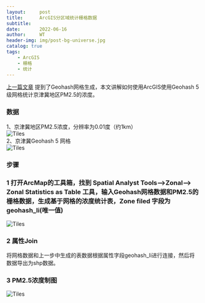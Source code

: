 ```yaml
---
layout:     post
title:      ArcGIS分区域统计栅格数据
subtitle:   
date:       2022-06-16
author:     WT
header-img: img/post-bg-universe.jpg
catalog: true
tags:
    - ArcGIS
    - 栅格  
    - 统计 
---
```


[上一篇文章](https://www.spatial.pro/2022/03/30/QGIS%E5%92%8CPython%E7%94%9F%E6%88%90%E4%B8%AD%E5%9B%BD%E5%8C%BA%E5%9F%9FGeohash%E7%BD%91%E6%A0%BC/) 提到了Geohash网格生成，本文讲解如何使用ArcGIS使用Geohash 5级网格统计京津冀地区PM2.5的浓度。
### 数据  
1、京津冀地区PM2.5浓度，分辨率为0.01度（约1km）   
![Tiles](http://www.spatial.pro/img/JJJPM25.png)   
2、京津冀Geohash 5 网格  
![Tiles](http://www.spatial.pro/img/JJJgeohash5.png)   

### 步骤
###  1 打开ArcMap的工具箱，找到 Spatial Analyst Tools-->Zonal--> Zonal Statistics as Table 工具，输入Geohash网格数据和PM2.5的栅格数据，生成基于网格的浓度统计表，Zone filed 字段为 geohash_li(唯一值)
 
![Tiles](http://www.spatial.pro/img/Zonaltool.png)   

### 2 属性Join
将网格数据和上一步中生成的表数据根据属性字段geohash_li进行连接，然后将数据导出为shp数据。
### 3 PM2.5浓度制图
![Tiles](http://www.spatial.pro/img/JJJPM25_Geohash5.png) 



 

